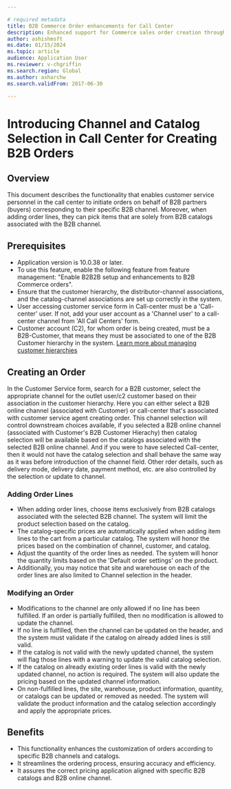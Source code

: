 ```yaml
---

# required metadata
title: B2B Commerce Order enhancements for Call Center
description: Enhanced support for Commerce sales order creation through Call Center to be B2B Channel and B2B Catalog-specific B2B Order.
author: ashishmsft
ms.date: 01/15/2024
ms.topic: article
audience: Application User
ms.reviewer: v-chgriffin
ms.search.region: Global
ms.author: asharchw
ms.search.validFrom: 2017-06-30

---
```

# Introducing Channel and Catalog Selection in Call Center for Creating B2B Orders 

## Overview

This document describes the functionality that enables customer service personnel in the call center to initiate orders on behalf of B2B partners (buyers) corresponding to their specific B2B channel. Moreover, when adding order lines, they can pick items that are solely from B2B catalogs associated with the B2B channel.

## Prerequisites

- Application version is 10.0.38 or later. 
- To use this feature, enable the following feature from feature management: "Enable B2B2B setup and enhancements to B2B Commerce orders".
- Ensure that the customer hierarchy, the distributor-channel associations, and the catalog-channel associations are set up correctly in the system.
- User accessing customer service form in Call-center must be a 'Call-center' user. If not, add your user account as a 'Channel user' to a call-center channel from 'All Call Centers' form.
- Customer account (C2), for whom order is being created, must be a B2B-Customer, that means they must be associated to one of the B2B Customer hierarchy in the system. [Learn more about managing customer hierarchies](./b2b/partners-customer-hierarchies.md)


## Creating an Order

In the Customer Service form, search for a B2B customer, select the appropriate channel for the outlet user/c2 customer based on their association in the customer hierarchy. Here you can either select a B2B online channel (associated with Customer) or call-center that's associated with customer service agent creating order. This channel selection will control downstream choices available, if you selected a B2B online channel (associated with Customer's B2B Customer Hierachy) then catalog selection will be available based on the catalogs associated with the selected B2B online channel. And if you were to have selected Call-center, then it would not have the catalog selection and shall behave the same way as it was before introduction of the channel field. Other rder details, such as delivery mode, delivery date, payment method, etc. are also controlled by the selection or update to channel. 

### Adding Order Lines
- When adding order lines, choose items exclusively from B2B catalogs associated with the selected B2B channel. The system will limit the product selection based on the catalog.
- The catalog-specific prices are automatically applied when adding item lines to the cart from a particular catalog. The system will honor the prices based on the combination of channel, customer, and catalog.
- Adjust the quantity of the order lines as needed. The system will honor the quantity limits based on the 'Default order settings' on the product.
- Additionally, you may notice that site and warehouse on each of the order lines are also limited to Channel selection in the header. 

### Modifying an Order

- Modifications to the channel are only allowed if no line has been fulfilled. If an order is partially fulfilled, then no modification is allowed to update the channel.
- If no line is fulfilled, then the channel can be updated on the header, and the system must validate if the catalog on already added lines is still valid.
- If the catalog is not valid with the newly updated channel, the system will flag those lines with a warning to update the valid catalog selection.
- If the catalog on already existing order lines is valid with the newly updated channel, no action is required. The system will also update the pricing based on the updated channel information.
- On non-fulfilled lines, the site, warehouse, product information, quantity, or catalogs can be updated or removed as needed. The system will validate the product information and the catalog selection accordingly and apply the appropriate prices.

## Benefits

- This functionality enhances the customization of orders according to specific B2B channels and catalogs.
- It streamlines the ordering process, ensuring accuracy and efficiency.
- It assures the correct pricing application aligned with specific B2B catalogs and B2B online channel. 
